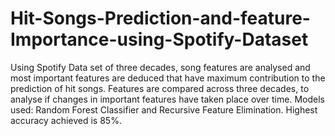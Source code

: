 # Hit-Songs-Prediction-and-feature-Importance-using-Spotify-Dataset

Using Spotify Data set of three decades, song features are analysed and most important features are deduced that have maximum contribution to the prediction of hit songs. Features are compared across three decades, to analyse if changes in important features have taken place over time.
Models used: Random Forest Classifier and Recursive Feature Elimination.
Highest accuracy achieved is 85%.
